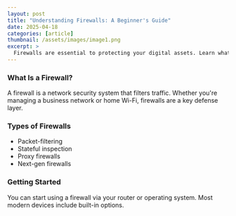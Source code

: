 ```yaml
---
layout: post
title: "Understanding Firewalls: A Beginner's Guide"
date: 2025-04-18
categories: [article]
thumbnail: /assets/images/image1.png
excerpt: >
  Firewalls are essential to protecting your digital assets. Learn what they are, how they work, and how to set one up.
---
```


### What Is a Firewall?

A firewall is a network security system that filters traffic. Whether you're managing a business network or home Wi-Fi, firewalls are a key defense layer.

### Types of Firewalls

- Packet-filtering
- Stateful inspection
- Proxy firewalls
- Next-gen firewalls

### Getting Started

You can start using a firewall via your router or operating system. Most modern devices include built-in options.

